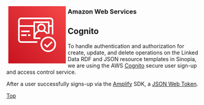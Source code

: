 <img src ="../img/cognito.png" style="float: left; padding: 5px;"></img>

### Amazon Web Services
## Cognito



To handle authentication and authorization for create, update, and delete
operations on the Linked Data RDF and JSON resource templates in Sinopia, we
are using the AWS [Cognito][COGNITO] secure user sign-up and access control
service.




After a user successfully signs-up via the [Amplify](https://aws-amplify.github.io/)
SDK, a [JSON Web Token](https://jwt.io/).

[Top](#)

[COGNITO]: https://aws.amazon.com/cognito/
